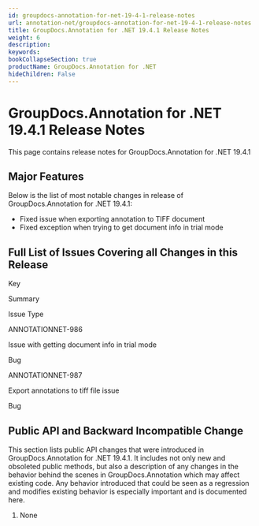 ```yaml
---
id: groupdocs-annotation-for-net-19-4-1-release-notes
url: annotation-net/groupdocs-annotation-for-net-19-4-1-release-notes
title: GroupDocs.Annotation for .NET 19.4.1 Release Notes
weight: 6
description: 
keywords: 
bookCollapseSection: true
productName: GroupDocs.Annotation for .NET
hideChildren: False
---
```


# GroupDocs.Annotation for .NET 19.4.1 Release Notes

This page contains release notes for GroupDocs.Annotation for .NET 19.4.1

## Major Features

Below is the list of most notable changes in release of GroupDocs.Annotation for .NET 19.4.1:

*   Fixed issue when exporting annotation to TIFF document
*   Fixed exception when trying to get document info in trial mode

## Full List of Issues Covering all Changes in this Release

Key

Summary

Issue Type

ANNOTATIONNET-986

Issue with getting document info in trial mode

Bug

ANNOTATIONNET-987

Export annotations to tiff file issue

Bug

## Public API and Backward Incompatible Change

This section lists public API changes that were introduced in GroupDocs.Annotation for .NET 19.4.1. It includes not only new and obsoleted public methods, but also a description of any changes in the behavior behind the scenes in GroupDocs.Annotation which may affect existing code. Any behavior introduced that could be seen as a regression and modifies existing behavior is especially important and is documented here.

1.  None
